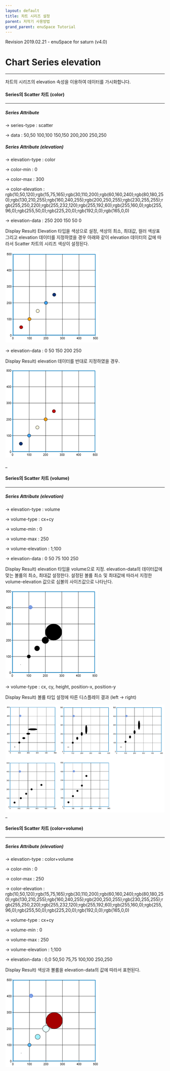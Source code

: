 ```yaml
---
layout: default
title: 차트 시리즈 설정
parent: 저작기 사용방법
grand_parent: enuSpace Tutorial
---
```


Revision 2019.02.21 - enuSpace for saturn \(v4.0\)

# Chart Series elevation

---

차트의 시리즈의 elevation 속성을 이용하여 데이터를 가시화합니다.

#### Series의 Scatter 차트 \(color\)

---

##### Series Attribute

-&gt; series-type : scatter

-&gt; data : 50,50 100,100 150,150 200,200 250,250

##### Series Attribute \(elevation\)

-&gt; elevation-type : color

-&gt; color-min : 0

-&gt; color-max : 300

-&gt; color-elevation : rgb\(10,50,120\);rgb\(15,75,165\);rgb\(30,110,200\);rgb\(60,160,240\);rgb\(80,180,250\);rgb\(130,210,255\);rgb\(160,240,255\);rgb\(200,250,255\);rgb\(230,255,255\);rgb\(255,250,220\);rgb\(255,232,120\);rgb\(255,192,60\);rgb\(255,160,0\);rgb\(255,96,0\);rgb\(255,50,0\);rgb\(225,20,0\);rgb\(192,0,0\);rgb\(165,0,0\)

-&gt; elevation-data : 250 200 150 50 0

Display Result\) Elevation 타입을 색상으로 설정, 색상의 최소, 최대값, 컬러 색상표 그리고 elevation 데이터를 지정하였을 경우 아래와 같이 elevation 데이터의 값에 따라서 Scatter 차트의 시리즈 색상이 설정된다.

![](./assets/tutorial/chart_series_ele1.png)

-&gt; elevation-data : 0 50 150 200 250

Display Result\) elevation 데이터를 반대로 지정하였을 경우.

![](./assets/tutorial/chart_series_ele2.png)

\_

#### Series의 Scatter 차트 \(volume\)

---

##### Series Attribute \(elevation\)

-&gt; elevation-type : volume

-&gt; volume-type : cx+cy

-&gt; volume-min : 0

-&gt; volume-max : 250

-&gt; volume-elevation : 1;100

-&gt; elevation-data : 0 50 75 100 250

Display Result\) elevation 타입을 volume으로 지정. elevation-data의 데이터값에 맞는 볼륨의 최소, 최대값 설정한다. 설정된 볼륨 최소 및 최대값에 따라서 지정한 volume-elevation 값으로 심볼의 사이즈값으로 나타난다.

![](./assets/tutorial/chart_series_ele3.png)

-&gt; volume-type : cx, cy, height, position-x, position-y

Display Result\) 볼륨 타입 설정에 따른 디스플레이 결과 \(left -&gt; right\)

![](/assets/tutorial/chart_series_ele4.png)\_

#### Series의 Scatter 차트 \(color+volume\)

---

##### Series Attribute \(elevation\)

-&gt; elevation-type : color+volume

-&gt; color-min : 0

-&gt; color-max : 250

-&gt; color-elevation : rgb\(10,50,120\);rgb\(15,75,165\);rgb\(30,110,200\);rgb\(60,160,240\);rgb\(80,180,250\);rgb\(130,210,255\);rgb\(160,240,255\);rgb\(200,250,255\);rgb\(230,255,255\);rgb\(255,250,220\);rgb\(255,232,120\);rgb\(255,192,60\);rgb\(255,160,0\);rgb\(255,96,0\);rgb\(255,50,0\);rgb\(225,20,0\);rgb\(192,0,0\);rgb\(165,0,0\)

-&gt; volume-type : cx+cy

-&gt; volume-min : 0

-&gt; volume-max : 250

-&gt; volume-elevation : 1;100

-&gt; elevation-data : 0,0 50,50 75,75 100,100 250,250

Display Result\) 색상과 볼륨을 elevation-data의 값에 따라서 표현된다.

![](./assets/tutorial/chart_series_ele5.png)

